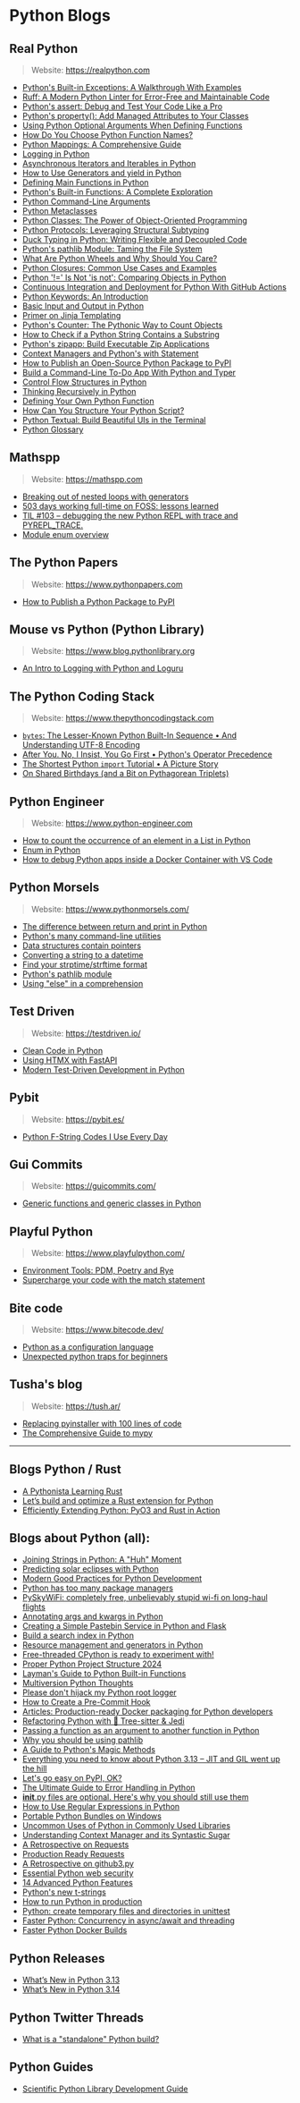 # Python Blogs

## Real Python
> Website: https://realpython.com


- [Python's Built-in Exceptions: A Walkthrough With Examples](https://realpython.com/python-built-in-exceptions/)
- [Ruff: A Modern Python Linter for Error-Free and Maintainable Code](https://realpython.com/ruff-python/)
- [Python's assert: Debug and Test Your Code Like a Pro](https://realpython.com/python-assert-statement/)
- [Python's property(): Add Managed Attributes to Your Classes](https://realpython.com/python-property/)
- [Using Python Optional Arguments When Defining Functions](https://realpython.com/python-optional-arguments/)
- [How Do You Choose Python Function Names?](https://realpython.com/python-function-names/)
- [Python Mappings: A Comprehensive Guide](https://realpython.com/python-mappings/)
- [Logging in Python](https://realpython.com/python-logging/)
- [Asynchronous Iterators and Iterables in Python](https://realpython.com/python-async-iterators/)
- [How to Use Generators and yield in Python](https://realpython.com/introduction-to-python-generators/)
- [Defining Main Functions in Python](https://realpython.com/python-main-function/)
- [Python's Built-in Functions: A Complete Exploration](https://realpython.com/python-built-in-functions/)
- [Python Command-Line Arguments](https://realpython.com/python-command-line-arguments/)
- [Python Metaclasses](https://realpython.com/python-metaclasses/)
- [Python Classes: The Power of Object-Oriented Programming](https://realpython.com/python-classes/)
- [Python Protocols: Leveraging Structural Subtyping](https://realpython.com/python-protocol/)
- [Duck Typing in Python: Writing Flexible and Decoupled Code](https://realpython.com/duck-typing-python/)
- [Python's pathlib Module: Taming the File System](https://realpython.com/python-pathlib/)
- [What Are Python Wheels and Why Should You Care?](https://realpython.com/python-wheels/)
- [Python Closures: Common Use Cases and Examples](https://realpython.com/python-closure/)
- [Python '!=' Is Not 'is not': Comparing Objects in Python](https://realpython.com/python-is-identity-vs-equality/)
- [Continuous Integration and Deployment for Python With GitHub Actions](https://realpython.com/github-actions-python/)
- [Python Keywords: An Introduction](https://realpython.com/python-keywords/)
- [Basic Input and Output in Python](https://realpython.com/python-input-output/)
- [Primer on Jinja Templating](https://realpython.com/primer-on-jinja-templating/)
- [Python's Counter: The Pythonic Way to Count Objects](https://realpython.com/python-counter/)
- [How to Check if a Python String Contains a Substring](https://realpython.com/python-string-contains-substring/)
- [Python's zipapp: Build Executable Zip Applications](https://realpython.com/python-zipapp/)
- [Context Managers and Python's with Statement](https://realpython.com/python-with-statement/)
- [How to Publish an Open-Source Python Package to PyPI](https://realpython.com/pypi-publish-python-package/)
- [Build a Command-Line To-Do App With Python and Typer](https://realpython.com/python-typer-cli/)
- [Control Flow Structures in Python](https://realpython.com/python-control-flow/)
- [Thinking Recursively in Python](https://realpython.com/python-thinking-recursively/)
- [Defining Your Own Python Function](https://realpython.com/defining-your-own-python-function/)
- [How Can You Structure Your Python Script?](https://realpython.com/python-script-structure/)
- [Python Textual: Build Beautiful UIs in the Terminal](https://realpython.com/python-textual/)
- [Python Glossary](https://realpython.com/ref/glossary/)

## Mathspp
> Website: https://mathspp.com


- [Breaking out of nested loops with generators](https://mathspp.com/blog/breaking-out-of-nested-loops-with-generators)
- [503 days working full-time on FOSS: lessons learned](https://mathspp.com/blog/503-days-working-full-time-on-foss-lessons-learned)
- [TIL #103 – debugging the new Python REPL with trace and PYREPL_TRACE.](https://mathspp.com/blog/til/debugging-the-new-python-repl-with-trace-and-pyrepl-trace)
- [Module enum overview](https://mathspp.com/blog/module-enum-overview)

## The Python Papers
> Website: https://www.pythonpapers.com


- [How to Publish a Python Package to PyPI](https://www.pythonpapers.com/p/how-to-publish-a-python-package-to)

## Mouse vs Python (Python Library)
> Website: https://www.blog.pythonlibrary.org


- [An Intro to Logging with Python and Loguru](https://www.blog.pythonlibrary.org/2024/05/15/an-intro-to-logging-with-python-and-loguru/)

## The Python Coding Stack
> Website: https://www.thepythoncodingstack.com


- [`bytes`: The Lesser-Known Python Built-In Sequence • And Understanding UTF-8 Encoding](https://www.thepythoncodingstack.com/p/bytes-python-built-in-unicode-utf-8-encoding)
- [After You. No, I Insist, You Go First • Python's Operator Precedence](https://www.thepythoncodingstack.com/p/python-operator-precedence-after-you-no-i-insist)
- [The Shortest Python `import` Tutorial • A Picture Story](https://www.thepythoncodingstack.com/p/the-shortest-python-import-tutorial)
- [On Shared Birthdays (and a Bit on Pythagorean Triplets)](https://www.thepythoncodingstack.com/p/solving-birthday-paradox-python-itertools)

## Python Engineer
> Website: https://www.python-engineer.com


- [How to count the occurrence of an element in a List in Python](https://www.python-engineer.com/posts/count-element-list/)
- [Enum in Python](https://www.python-engineer.com/posts/enums-python/)
- [How to debug Python apps inside a Docker Container with VS Code](https://www.python-engineer.com/posts/debug-python-docker/)

## Python Morsels
> Website: https://www.pythonmorsels.com/


- [The difference between return and print in Python](https://www.pythonmorsels.com/print-vs-return/)
- [Python's many command-line utilities](https://www.pythonmorsels.com/cli-tools/)
- [Data structures contain pointers](https://www.pythonmorsels.com/data-structures-contain-pointers/)
- [Converting a string to a datetime](https://www.pythonmorsels.com/converting-a-string-to-a-datetime/)
- [Find your strptime/strftime format](https://www.pythonmorsels.com/strptime/#formats)
- [Python's pathlib module](https://www.pythonmorsels.com/pathlib-module/)
- [Using "else" in a comprehension](https://www.pythonmorsels.com/comprehension-with-else/)

## Test Driven
> Website: https://testdriven.io/


- [Clean Code in Python](https://testdriven.io/blog/clean-code-python/)
- [Using HTMX with FastAPI](https://testdriven.io/blog/fastapi-htmx/)
- [Modern Test-Driven Development in Python](https://testdriven.io/blog/modern-tdd/)

## Pybit
> Website: https://pybit.es/


- [Python F-String Codes I Use Every Day](https://pybit.es/articles/python-f-string-codes-i-use-every-day/)

## Gui Commits
> Website: https://guicommits.com/


- [Generic functions and generic classes in Python](https://guicommits.com/python-generic-type-function-class/)

## Playful Python
> Website: https://www.playfulpython.com/


- [Environment Tools: PDM, Poetry and Rye](https://www.playfulpython.com/environment-tools-pdm-poetry-rye/)
- [Supercharge your code with the match statement](https://www.playfulpython.com/supercharge-your-code-with-the-match-statement/)

## Bite code
> Website: https://www.bitecode.dev/

- [Python as a configuration language](https://www.bitecode.dev/p/python-as-a-configuration-language)
- [Unexpected python traps for beginners](https://www.bitecode.dev/p/unexpected-python-traps-for-beginners)

## Tusha's blog
> Website: https://tush.ar/

- [Replacing pyinstaller with 100 lines of code](https://tush.ar/post/packaged/)
- [The Comprehensive Guide to mypy](https://tush.ar/post/mypy/)
-------------

## Blogs Python / Rust

- [A Pythonista Learning Rust](https://apythonistalearningrust.com/)
- [Let’s build and optimize a Rust extension for Python](https://pythonspeed.com/articles/intro-rust-python-extensions/)
- [Efficiently Extending Python: PyO3 and Rust in Action](https://www.blueshoe.io/blog/python-rust-pyo3/)

## Blogs about Python (all):

- [Joining Strings in Python: A "Huh" Moment](https://berglyd.net/blog/2024/06/joining-strings-in-python/)
- [Predicting solar eclipses with Python](https://erikbern.com/2024/04/07/predicting-solar-eclipses-with-python)
- [Modern Good Practices for Python Development](https://www.stuartellis.name/articles/python-modern-practices/)
- [Python has too many package managers](https://dublog.net/blog/so-many-python-package-managers/)
- [PySkyWiFi: completely free, unbelievably stupid wi-fi on long-haul flights](https://robertheaton.com/pyskywifi/)
- [Annotating args and kwargs in Python](https://rednafi.com/python/annotate_args_and_kwargs/)
- [Creating a Simple Pastebin Service in Python and Flask](https://muhammadraza.me/2024/Simple-Pastebin-In-Python/)
- [Build a search index in Python](https://jamesg.blog/2024/07/16/build-a-search-index/)
- [Resource management and generators in Python](https://samgeo.codes/python-generator-cleanup/)
- [Free-threaded CPython is ready to experiment with!](https://labs.quansight.org/blog/free-threaded-python-rollout)
- [Proper Python Project Structure 2024](https://matt.sh/python-project-structure-2024)
- [Layman's Guide to Python Built-in Functions](https://www.mattlayman.com/blog/2024/layman-guide-python-built-in-functions/)
- [Multiversion Python Thoughts](https://lucumr.pocoo.org/2024/9/9/multiversion-python/)
- [Please don't hijack my Python root logger](https://rednafi.com/python/no_hijack_root_logger/)
- [How to Create a Pre-Commit Hook](https://stefaniemolin.com/articles/devx/pre-commit/hook-creation-guide/)
- [Articles: Production-ready Docker packaging for Python developers](https://pythonspeed.com/docker/)
- [Refactoring Python with 🌳 Tree-sitter & Jedi](https://jackevans.bearblog.dev/refactoring-python-with-tree-sitter-jedi/)
- [Passing a function as an argument to another function in Python](https://treyhunner.com/2020/01/passing-functions-as-arguments/)
- [Why you should be using pathlib](https://treyhunner.com/2018/12/why-you-should-be-using-pathlib/)
- [A Guide to Python's Magic Methods](https://rszalski.github.io/magicmethods/)
- [Everything you need to know about Python 3.13 – JIT and GIL went up the hill](https://drew.silcock.dev/blog/everything-you-need-to-know-about-python-3-13/)
- [Let's go easy on PyPI, OK?](https://mkennedy.codes/posts/lets-go-easy-on-pypi-ok/)
- [The Ultimate Guide to Error Handling in Python](https://blog.miguelgrinberg.com/post/the-ultimate-guide-to-error-handling-in-python)
- [__init__.py files are optional. Here's why you should still use them](https://dev.arie.bovenberg.net/blog/still-use-init-py/)
- [How to Use Regular Expressions in Python](https://blog.appsignal.com/2025/01/15/how-to-use-regular-expressions-in-python.html)
- [Portable Python Bundles on Windows](https://dev.to/treehouse/portable-python-bundles-on-windows-41ac)
- [Uncommon Uses of Python in Commonly Used Libraries](https://eugeneyan.com/writing/uncommon-python/)
- [Understanding Context Manager and its Syntastic Sugar](https://bjoernricks.github.io/posts/python/context-manager/)
- [A Retrospective on Requests](https://blog.ian.stapletoncordas.co/2024/02/a-retrospective-on-requests)
- [Production Ready Requests](https://blog.ian.stapletoncordas.co/2024/03/production-ready-requests)
- [A Retrospective on github3.py](https://blog.ian.stapletoncordas.co/2024/01/a-retrospective-on-github3py)
- [Essential Python web security](https://opensource.net/essential-python-web-security/)
- [14 Advanced Python Features](https://blog.edward-li.com/tech/advanced-python-features/)
- [Python's new t-strings](https://davepeck.org/2025/04/11/pythons-new-t-strings/)
- [How to run Python in production](https://ashishb.net/programming/python-in-production-2/)
- [Python: create temporary files and directories in unittest](https://adamj.eu/tech/2024/12/30/python-temporary-files-directories-unittest/)
- [Faster Python: Concurrency in async/await and threading](https://blog.jetbrains.com/pycharm/2025/06/concurrency-in-async-await-and-threading/)
- [Faster Python Docker Builds](https://www.revsys.com/tidbits/faster-python-docker-builds/)

## Python Releases

- [What’s New in Python 3.13](https://docs.python.org/3.13/whatsnew/index.html)
- [What’s New in Python 3.14](https://docs.python.org/3.14/whatsnew/3.14.html)

## Python Twitter Threads

- [What is a "standalone" Python build?](https://x.com/charliermarsh/status/1864050698574311561)

## Python Guides

- [Scientific Python Library Development Guide](https://learn.scientific-python.org/development/)
